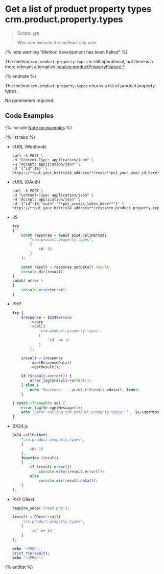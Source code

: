 # Get a list of product property types crm.product.property.types

> Scope: [`crm`](../../../scopes/permissions.md)
>
> Who can execute the method: any user

{% note warning "Method development has been halted" %}

The method `crm.product.property.types` is still operational, but there is a more relevant alternative [catalog.productPropertyFeature.*](../../../catalog/product-property-feature/index.md).

{% endnote %}

The method `crm.product.property.types` returns a list of product property types.

No parameters required.

## Code Examples

{% include [Note on examples](../../../../_includes/examples.md) %}

{% list tabs %}

- cURL (Webhook)

    ```http
    curl -X POST \
    -H "Content-Type: application/json" \
    -H "Accept: application/json" \
    -d '{"id":10}' \
    https://**put_your_bitrix24_address**/rest/**put_your_user_id_here**/**put_your_webhook_here**/crm.product.property.types
    ```

- cURL (OAuth)

    ```http
    curl -X POST \
    -H "Content-Type: application/json" \
    -H "Accept: application/json" \
    -d '{"id":10,"auth":"**put_access_token_here**"}' \
    https://**put_your_bitrix24_address**/rest/crm.product.property.types
    ```

- JS

    ```js
    try
    {
        const response = await $b24.callMethod(
            "crm.product.property.types",
            {
                id: 10
            }
        );
        
        const result = response.getData().result;
        console.dir(result);
    }
    catch( error )
    {
        console.error(error);
    }
    ```

- PHP

    ```php
    try {
        $response = $b24Service
            ->core
            ->call(
                'crm.product.property.types',
                [
                    'id' => 10
                ]
            );
    
        $result = $response
            ->getResponseData()
            ->getResult();
    
        if ($result->error()) {
            error_log($result->error());
        } else {
            echo 'Success: ' . print_r($result->data(), true);
        }
    
    } catch (Throwable $e) {
        error_log($e->getMessage());
        echo 'Error calling crm.product.property.types: ' . $e->getMessage();
    }
    ```

- BX24.js

    ```js
    BX24.callMethod(
        "crm.product.property.types",
        {
            id: 10
        },
        function (result)
        {
            if (result.error())
                console.error(result.error());
            else
                console.dir(result.data());
        }
    );
    ```

- PHP CRest

    ```php
    require_once('crest.php');

    $result = CRest::call(
        'crm.product.property.types',
        [
            'id' => 10
        ]
    );

    echo '<PRE>';
    print_r($result);
    echo '</PRE>';
    ```

{% endlist %}